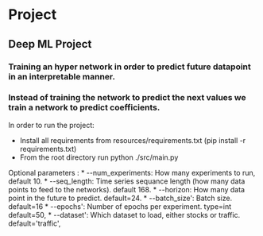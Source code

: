 # Project

## Deep ML Project

### Training an hyper network in order to predict future datapoint in an interpretable manner.
### Instead of training the network to predict the next values we train a network to predict coefficients.

In order to run the project:
* Install all requirements from resources/requirements.txt (pip install -r requirements.txt)
* From the root directory run python ./src/main.py

Optional parameters :
    * --num_experiments: How many experiments to run, default 10.
    * --seq_length: Time series sequance length (how many data points to feed to the networks). default 168.
    * --horizon: How many data point in the future to predict. default=24.
    * --batch_size': Batch size. default=16
    * --epochs': Number of epochs per experiment. type=int default=50,
    * --dataset': Which dataset to load, either stocks or traffic. default='traffic',
